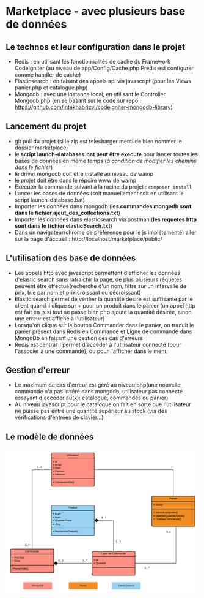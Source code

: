# Marketplace - avec plusieurs base de données

## Le technos et leur configuration dans le projet
- Redis : en utilisant les fonctionnalités de cache du Framework CodeIgniter (au niveau de app/Config/Cache.php Predis est configurer comme handler de cache)
- Elasticsearch : en faisant des appels api via javascript (pour les Views panier.php et catalogue.php)
- Mongodb : avec une instance local, en utilisant le Controller Mongodb.php (en se basant sur le code sur repo : https://github.com/intekhabrizvi/codeigniter-mongodb-library)

## Lancement du projet
- git pull du projet (si le zip est telecharger merci de bien nommer le dossier marketplace)
- le **script launch-databases.bat peut être execute** pour lancer toutes les bases de données en même temps (*à condition de modifier les chemins dans le fichier*)
- le driver mongodb doit être installé au niveau de wamp
- le projet doit être dans le répoire www de wamp
- Exécuter la commande suivant à la racine du projet : `composer install`
- Lancer les bases de données (soit manuellement soit en utilisant le script launch-database.bat)
- Importer les données dans mongodb (**les commandes mongodb sont dans le fichier ajout_des_collections.txt**)
- Importer les données dans elasticsearch via postman (**les requetes http sont dans le fichier elasticSearch.txt**)
- Dans un navigateur(chrome de préférence pour le js implétementé) aller sur la page d'accueil : http://localhost/marketplace/public/

## L'utilisation des base de données
- Les appels http avec javascript permettent d'afficher les données d'elastic search sans rafraichir la page, de plus plusieurs rêquetes peuvent être effectué(recherche d'un nom, filtre sur un intervalle de prix, trie par nom et prix croissant ou décroissant)
- Elastic search permet de vérifier la quantité désiré est suffisante par le client quand il clique sur + pour un produit dans le panier (un appel http est fait en js si tout se passe bien php ajoute la quantité désirée, sinon une erreur est affiché à l'utilisateur)
- Lorsqu'on clique sur le bouton Commander dans le panier, on traduit le panier présent dans Redis en Commande et Ligne de commande dans MongoDb en faisant une gestion des cas d'erreurs
- Redis est central il permet d'accèder à l'utilisateur connecté (pour l'associer à une commande), ou pour l'afficher dans le menu

## Gestion d'erreur
- Le maximum de cas d'erreur est géré au niveau php(une nouvelle commande n'a pas inséré dans mongodb, utilisateur pas connecté essayant d'accèder au(x): catalogue, commandes ou panier)
- Au niveau javascript pour le catalogue on fait en sorte que l'utilisateur ne puisse pas entré une quantité supérieur au stock (via des vérifications d'entrées de clavier...)


## Le modèle de données

![Alt text](/screenshots/data_model.png?raw=true)


